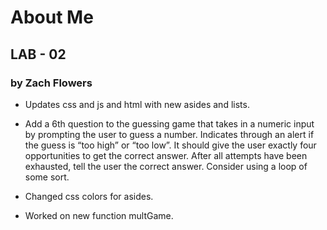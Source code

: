 # About Me

## LAB - 02

### by Zach Flowers

- Updates css and js and html with new asides and lists. 

- Add a 6th question to the guessing game that takes in a numeric input by prompting the user to guess a number.
Indicates through an alert if the guess is “too high” or “too low”.
It should give the user exactly four opportunities to get the correct answer.
After all attempts have been exhausted, tell the user the correct answer. Consider using a loop of some sort.

- Changed css colors for asides.
- Worked on new function multGame.
